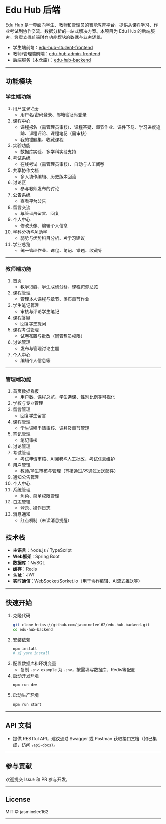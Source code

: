 # Edu Hub 后端

Edu Hub 是一套面向学生、教师和管理员的智能教育平台，提供从课程学习、作业考试到协作交流、数据分析的一站式解决方案。本项目为 Edu Hub 的后端服务，负责支撑前端所有功能模块的数据与业务逻辑。

- 学生端前端：[edu-hub-student-frontend](https://github.com/jasminelee162/edu-hub-student-frontend)
- 教师/管理端前端：[edu-hub-admin-frontend](https://github.com/jasminelee162/edu-hub-admin-frontend)
- 后端服务（本仓库）：[edu-hub-backend](https://github.com/jasminelee162/edu-hub-backend)

---

## 功能模块

### 学生端功能

1. 用户登录注册
   - 用户名/密码登录、邮箱验证码登录
2. 课程中心
   - 课程报名（需管理员审核）、课程答疑、章节作业、课件下载、学习进度追踪、课程评论、课程笔记（需审核）
   - 我的错题集、收藏课程
3. 实验功能
   - 数据库实验、多学科实验支持
4. 考试系统
   - 在线考试（需管理员审核）、自动与人工阅卷
5. 共享协作文档
   - 多人协作编辑、历史版本回滚
6. 讨论区
   - 参与教师发布的讨论
7. 公告系统
   - 查看平台公告
8. 留言交流
   - 与管理员留言、回复
9. 个人中心
   - 修改头像、编辑个人信息
10. 学科分析与AI助学
    - 弱势与优势科目分析、AI学习建议
11. 学业总览
    - 统一管理作业、课程、笔记、错题、收藏等

---

### 教师端功能

1. 首页
   - 教学进度、学生成绩分析、课程资源总览
2. 课程管理
   - 管理本人课程与章节、发布章节作业
3. 学生笔记管理
   - 审核与评论学生笔记
4. 课程答疑
   - 回复学生提问
5. 课程考试管理
   - 试卷布置与批改（同管理员权限）
6. 讨论管理
   - 发布与管理讨论主题
7. 个人中心
   - 编辑个人信息等

---

### 管理端功能

1. 首页数据看板
   - 用户数、课程总览、学生选课、性别比例等可视化
2. 学校与专业管理
3. 留言管理
   - 回复学生留言
4. 课程管理
   - 学生课程申请审核、课程及章节管理
5. 笔记管理
   - 笔记审核
6. 讨论管理
7. 考试管理
   - 考试申请审核、AI阅卷与人工批改、考试信息维护
8. 用户管理
   - 教师/学生审核与管理（审核通过/不通过发送邮件）
9. 通知公告管理
10. 个人中心
11. 系统管理
    - 角色、菜单权限管理
12. 日志管理
    - 登录、操作日志
13. 消息通知
    - 红点机制（未读消息提醒）

## 技术栈

- **主语言**：Node.js / TypeScript
- **Web框架**：Spring Boot
- **数据库**：MySQL
- **缓存**：Redis
- **认证**：JWT
- **实时通信**：WebSocket/Socket.io（用于协作编辑、AI流式推送等）

---

## 快速开始

1. 克隆代码  
   ```bash
   git clone https://github.com/jasminelee162/edu-hub-backend.git
   cd edu-hub-backend
   ```
2. 安装依赖  
   ```bash
   npm install
   # 或 yarn install
   ```
3. 配置数据库和环境变量  
   - 复制 `.env.example` 为 `.env`，按需填写数据库、Redis等配置
4. 启动开发环境  
   ```bash
   npm run dev
   ```
5. 启动生产环境  
   ```bash
   npm run start
   ```

---

## API 文档

- 提供 RESTful API，建议通过 Swagger 或 Postman 获取接口文档（如已集成，访问 `/api-docs`）。

---

## 参与贡献

欢迎提交 Issue 和 PR 参与开发。

---

## License

MIT © jasminelee162

---
